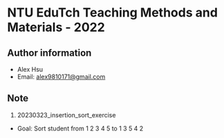 # NTU EduTch Teaching Methods and Materials - 2022
## Author information
- Alex Hsu
- Email: alex9810171@gmail.com

## Note
1. 20230323_insertion_sort_exercise
- Goal: Sort student from 1 2 3 4 5 to 1 3 5 4 2
